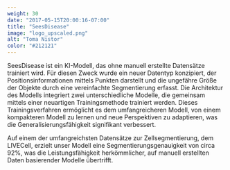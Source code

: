 ```yaml
---
weight: 30
date: "2017-05-15T20:00:16-07:00"
title: "SeesDisease"
image: "logo_upscaled.png"
alt: "Toma Nistor"
color: "#212121"
---
```


SeesDisease ist ein KI-Modell, das ohne manuell erstellte Datensätze trainiert wird. Für diesen Zweck wurde ein neuer Datentyp konzipiert, der Positionsinformationen mittels Punkten darstellt und die ungefähre Größe der Objekte durch eine vereinfachte Segmentierung erfasst. Die Architektur des Modells integriert zwei unterschiedliche Modelle, die gemeinsam mittels einer neuartigen Trainingsmethode trainiert werden. Dieses Trainingsverfahren ermöglicht es dem umfangreicheren Modell, von einem kompakteren Modell zu lernen und neue Perspektiven zu adaptieren, was die Generalisierungsfähigkeit signifikant verbessert.

Auf einem der umfangreichsten Datensätze zur Zellsegmentierung, dem LIVECell, erzielt unser Modell eine Segmentierungsgenauigkeit von circa 92%, was die Leistungsfähigkeit herkömmlicher, auf manuell erstellten Daten basierender Modelle übertrifft.